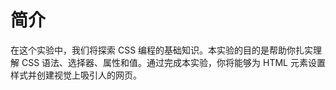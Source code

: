 # 简介

在这个实验中，我们将探索 CSS 编程的基础知识。本实验的目的是帮助你扎实理解 CSS 语法、选择器、属性和值。通过完成本实验，你将能够为 HTML 元素设置样式并创建视觉上吸引人的网页。
